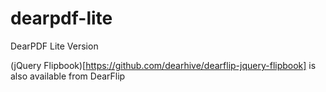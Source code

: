 # dearpdf-lite
DearPDF Lite Version

(jQuery Flipbook)[https://github.com/dearhive/dearflip-jquery-flipbook] is also available from DearFlip
